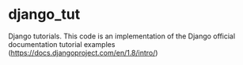 # django_tut
Django tutorials. This code is an implementation of the Django official  documentation tutorial examples  (https://docs.djangoproject.com/en/1.8/intro/)
